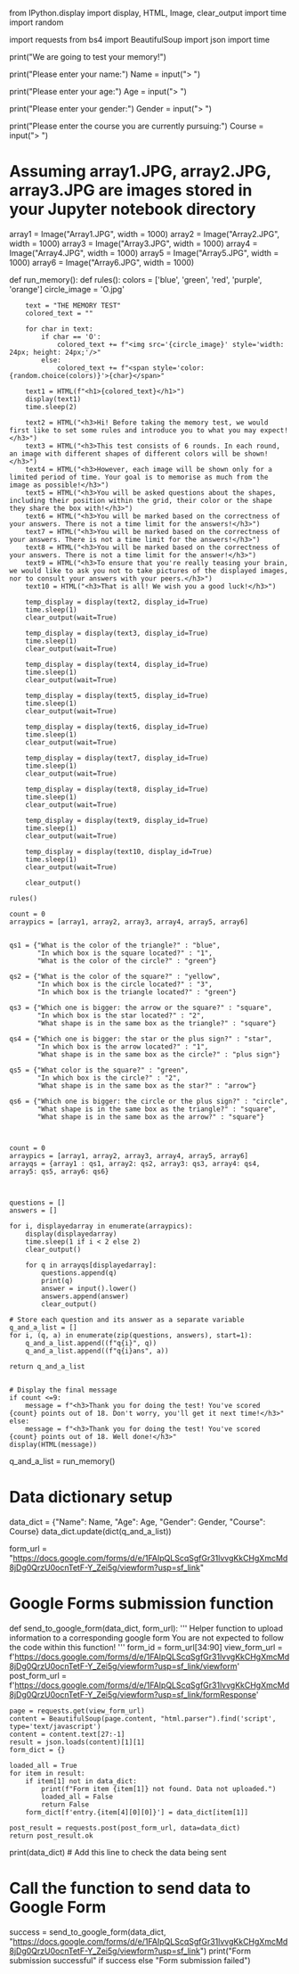 from IPython.display import display, HTML, Image, clear_output
import time
import random

import requests
from bs4 import BeautifulSoup
import json
import time

print("We are going to test your memory!")

print("Please enter your name:")
Name = input("> ")

print("Please enter your age:")
Age = input("> ")

print("Please enter your gender:")
Gender = input("> ")



print("Please enter the course you are currently pursuing:")
Course = input("> ")

# Assuming array1.JPG, array2.JPG, array3.JPG are images stored in your Jupyter notebook directory
array1 = Image("Array1.JPG", width = 1000)
array2 = Image("Array2.JPG", width = 1000)
array3 = Image("Array3.JPG", width = 1000)
array4 = Image("Array4.JPG", width = 1000)
array5 = Image("Array5.JPG", width = 1000)
array6 = Image("Array6.JPG", width = 1000)

def run_memory():
    def rules():
        colors = ['blue', 'green', 'red', 'purple', 'orange']
        circle_image = 'O.jpg'  
        
        text = "THE MEMORY TEST"
        colored_text = ""
        
        for char in text:
            if char == 'O':
                colored_text += f"<img src='{circle_image}' style='width: 24px; height: 24px;'/>"
            else:
                colored_text += f"<span style='color: {random.choice(colors)}'>{char}</span>"
        
        text1 = HTML(f"<h1>{colored_text}</h1>")
        display(text1)
        time.sleep(2)
        
        text2 = HTML("<h3>Hi! Before taking the memory test, we would first like to set some rules and introduce you to what you may expect!</h3>")
        text3 = HTML("<h3>This test consists of 6 rounds. In each round, an image with different shapes of different colors will be shown!</h3>")
        text4 = HTML("<h3>However, each image will be shown only for a limited period of time. Your goal is to memorise as much from the image as possible!</h3>")
        text5 = HTML("<h3>You will be asked questions about the shapes, including their position within the grid, their color or the shape they share the box with!</h3>")
        text6 = HTML("<h3>You will be marked based on the correctness of your answers. There is not a time limit for the answers!</h3>")
        text7 = HTML("<h3>You will be marked based on the correctness of your answers. There is not a time limit for the answers!</h3>")
        text8 = HTML("<h3>You will be marked based on the correctness of your answers. There is not a time limit for the answer!</h3>")
        text9 = HTML("<h3>To ensure that you're really teasing your brain, we would like to ask you not to take pictures of the displayed images, nor to consult your answers with your peers.</h3>")
        text10 = HTML("<h3>That is all! We wish you a good luck!</h3>")
        
        temp_display = display(text2, display_id=True)
        time.sleep(1)
        clear_output(wait=True)
        
        temp_display = display(text3, display_id=True)
        time.sleep(1)
        clear_output(wait=True)
        
        temp_display = display(text4, display_id=True)
        time.sleep(1)
        clear_output(wait=True)
        
        temp_display = display(text5, display_id=True)
        time.sleep(1)
        clear_output(wait=True)
        
        temp_display = display(text6, display_id=True)
        time.sleep(1)
        clear_output(wait=True)
        
        temp_display = display(text7, display_id=True)
        time.sleep(1)
        clear_output(wait=True)
        
        temp_display = display(text8, display_id=True)
        time.sleep(1)
        clear_output(wait=True)
        
        temp_display = display(text9, display_id=True)
        time.sleep(1)
        clear_output(wait=True)
        
        temp_display = display(text10, display_id=True)
        time.sleep(1)
        clear_output(wait=True)
                
        clear_output()
        
    rules()
    
    count = 0
    arraypics = [array1, array2, array3, array4, array5, array6]
    
    
    qs1 = {"What is the color of the triangle?" : "blue",
           "In which box is the square located?" : "1",
           "What is the color of the circle?" : "green"}

    qs2 = {"What is the color of the square?" : "yellow",
           "In which box is the circle located?" : "3",
           "In which box is the triangle located?" : "green"}

    qs3 = {"Which one is bigger: the arrow or the square?" : "square",
           "In which box is the star located?" : "2",
           "What shape is in the same box as the triangle?" : "square"}

    qs4 = {"Which one is bigger: the star or the plus sign?" : "star",
           "In which box is the arrow located?" : "1",
           "What shape is in the same box as the circle?" : "plus sign"}

    qs5 = {"What color is the square?" : "green",
           "In which box is the circle?" : "2",
           "What shape is in the same box as the star?" : "arrow"}

    qs6 = {"Which one is bigger: the circle or the plus sign?" : "circle",
           "What shape is in the same box as the triangle?" : "square",
           "What shape is in the same box as the arrow?" : "square"}
    
    
    
    count = 0
    arraypics = [array1, array2, array3, array4, array5, array6]
    arrayqs = {array1 : qs1, array2: qs2, array3: qs3, array4: qs4, array5: qs5, array6: qs6}
    
    
    
    questions = []
    answers = []
    
    for i, displayedarray in enumerate(arraypics):
        display(displayedarray)
        time.sleep(1 if i < 2 else 2)
        clear_output()
    
        for q in arrayqs[displayedarray]:
            questions.append(q)
            print(q)
            answer = input().lower()
            answers.append(answer)
            clear_output()
    
    # Store each question and its answer as a separate variable
    q_and_a_list = []
    for i, (q, a) in enumerate(zip(questions, answers), start=1):
        q_and_a_list.append((f"q{i}", q))
        q_and_a_list.append((f"q{i}ans", a))

    return q_and_a_list

   
    # Display the final message
    if count <=9: 
        message = f"<h3>Thank you for doing the test! You've scored {count} points out of 18. Don't worry, you'll get it next time!</h3>"
    else:
        message = f"<h3>Thank you for doing the test! You've scored {count} points out of 18. Well done!</h3>"
    display(HTML(message))


q_and_a_list = run_memory()

# Data dictionary setup
data_dict = {"Name": Name, "Age": Age, "Gender": Gender, "Course": Course}
data_dict.update(dict(q_and_a_list))

form_url = "https://docs.google.com/forms/d/e/1FAIpQLScqSgfGr31lvvgKkCHgXmcMd8jDg0QrzU0ocnTetF-Y_Zei5g/viewform?usp=sf_link"

# Google Forms submission function
def send_to_google_form(data_dict, form_url):
    ''' Helper function to upload information to a corresponding google form 
        You are not expected to follow the code within this function!
    '''
    form_id = form_url[34:90]
    view_form_url = f'https://docs.google.com/forms/d/e/1FAIpQLScqSgfGr31lvvgKkCHgXmcMd8jDg0QrzU0ocnTetF-Y_Zei5g/viewform?usp=sf_link/viewform'
    post_form_url = f'https://docs.google.com/forms/d/e/1FAIpQLScqSgfGr31lvvgKkCHgXmcMd8jDg0QrzU0ocnTetF-Y_Zei5g/viewform?usp=sf_link/formResponse'

    page = requests.get(view_form_url)
    content = BeautifulSoup(page.content, "html.parser").find('script', type='text/javascript')
    content = content.text[27:-1]
    result = json.loads(content)[1][1]
    form_dict = {}
    
    loaded_all = True
    for item in result:
        if item[1] not in data_dict:
            print(f"Form item {item[1]} not found. Data not uploaded.")
            loaded_all = False
            return False
        form_dict[f'entry.{item[4][0][0]}'] = data_dict[item[1]]
    
    post_result = requests.post(post_form_url, data=data_dict)
    return post_result.ok

print(data_dict)  # Add this line to check the data being sent

# Call the function to send data to Google Form
success = send_to_google_form(data_dict, "https://docs.google.com/forms/d/e/1FAIpQLScqSgfGr31lvvgKkCHgXmcMd8jDg0QrzU0ocnTetF-Y_Zei5g/viewform?usp=sf_link")
print("Form submission successful" if success else "Form submission failed")

             



